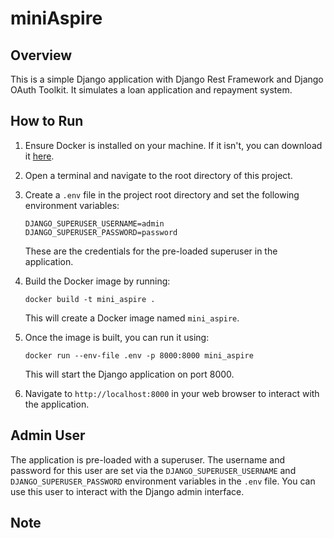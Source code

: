# miniAspire

## Overview

This is a simple Django application with Django Rest Framework and Django OAuth Toolkit. It simulates a loan application and repayment system.

## How to Run

1. Ensure Docker is installed on your machine. If it isn't, you can download it [here](https://www.docker.com/products/docker-desktop).

2. Open a terminal and navigate to the root directory of this project.

3. Create a `.env` file in the project root directory and set the following environment variables:
    ```
    DJANGO_SUPERUSER_USERNAME=admin
    DJANGO_SUPERUSER_PASSWORD=password
    ```
   These are the credentials for the pre-loaded superuser in the application.

4. Build the Docker image by running:
    ```
    docker build -t mini_aspire .
    ```
   This will create a Docker image named `mini_aspire`.

5. Once the image is built, you can run it using:
    ```
    docker run --env-file .env -p 8000:8000 mini_aspire
    ```
   This will start the Django application on port 8000. 

6. Navigate to `http://localhost:8000` in your web browser to interact with the application.

## Admin User

The application is pre-loaded with a superuser. The username and password for this user are set via the `DJANGO_SUPERUSER_USERNAME` and `DJANGO_SUPERUSER_PASSWORD` environment variables in the `.env` file. You can use this user to interact with the Django admin interface.

## Note
